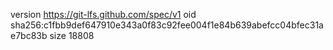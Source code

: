 version https://git-lfs.github.com/spec/v1
oid sha256:c1fbb9def647910e343a0f83c92fee004f1e84b639abefcc04bfec31ae7bc83b
size 18808
